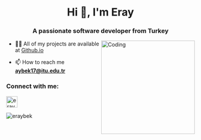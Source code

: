 <!--- [![image](https://www.linkpicture.com/q/github-header-image_3.png)](https://www.linkpicture.com/view.php?img=LPic63ca9f8324595666789563) --->
<h1 align="center">Hi 👋, I'm Eray</h1>
<h3 align="center">A passionate software developer from Turkey</h3>
<img align="right" alt="Coding" width="250" src="https://media2.giphy.com/media/bGgsc5mWoryfgKBx1u/giphy.gif?cid=ecf05e47r68m3fb4j8xfpb2e5ch4la3bfp1g5j82n2oqvys7&rid=giphy.gif&ct=g">

- 👨‍💻 All of my projects are available at [Github.io](https://eraybek.github.io/)

- 📫 How to reach me **aybek17@itu.edu.tr**

<h3 align="left">Connect with me:</h3>
<p align="left">
<a href="https://linkedin.com/in/eraybek" target="blank"><img align="center" src="https://raw.githubusercontent.com/rahuldkjain/github-profile-readme-generator/master/src/images/icons/Social/linked-in-alt.svg" alt="eraybek" height="30" width="30" /></a>
</p>

<!---
<h3 align="left">Languages and Tools:</h3>
<p align="left"> 
<a href="https://git-scm.com/" target="_blank" rel="noreferrer"> 
  <img src="https://www.vectorlogo.zone/logos/git-scm/git-scm-icon.svg" alt="git" width="50" height="50"/> 
</a> 
<a href="https://www.w3.org/html/" target="_blank" rel="noreferrer"> 
  <img src="https://raw.githubusercontent.com/devicons/devicon/master/icons/html5/html5-original-wordmark.svg" alt="html5" width="50" height="50"/> 
</a>
<a href="https://www.w3schools.com/css/" target="_blank" rel="noreferrer"> 
  <img src="https://raw.githubusercontent.com/devicons/devicon/master/icons/css3/css3-original-wordmark.svg" alt="css3" width="50" height="50"/> 
</a>
<a href="https://getbootstrap.com" target="_blank" rel="noreferrer"> 
  <img src="https://raw.githubusercontent.com/devicons/devicon/master/icons/bootstrap/bootstrap-plain-wordmark.svg" alt="bootstrap" width="50" height="50"/> 
</a>   
<a href="https://developer.mozilla.org/en-US/docs/Web/JavaScript" target="_blank" rel="noreferrer"> 
  <img src="https://raw.githubusercontent.com/devicons/devicon/master/icons/javascript/javascript-original.svg" alt="javascript" width="50" height="50"/> 
</a>
--->

<p><img align="center" src="https://github-readme-stats-sigma-five.vercel.app/api/top-langs/?username=eraybek&layout=compact" alt="eraybek" /></p>
